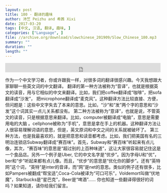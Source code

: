 ```yaml
---
layout: post
title: 180 - 翻译的趣味
author: 沛竺 Peizhu and 希茜 Xixi
date: 2017-03-20
tags: [中文, 汉语, 翻译, 趣味, ]
categories: ["Language", ]
file: //archive.org/download/slowchinese_201909/Slow_Chinese_180.mp3
summary: ""
duration: ""
length: ""
---
```


<iframe src="https://archive.org/embed/slowchinese_201909/Slow_Chinese_180.mp3" width="500" height="30" frameborder="0" webkitallowfullscreen="true" mozallowfullscreen="true" allowfullscreen></iframe>

作为一个中文学习者，你或许跟我一样，对很多词的翻译很感兴趣。今天我想跟大家聊聊一些英文词的中文翻译。
翻译的第一种方法被称为“音译”，也就是根据英文的读音，用与它相似的中文来翻译。比如，我们把coffee翻译成“咖啡”，把sofa翻译成“沙发”， 把microphone翻译成“麦克风”。这种翻译方法比较直接、方便，但问题是：这些中文字失去了本来的意思。比如，“沙”和“发”两个字的意思和“沙发”这个词其实一点儿关系都没有。
第二种方法被称为“意译”，也就是说，不管英文的读音，只是根据意思来翻译。比如，computer被翻译成“电脑”，意思是需要用电的大脑 。cellphone被称为“手机”，意思是拿在手上的机器。这种翻译方法让人很容易理解词语的意思，但是，英文原词和中文之间的关系就被破坏了。
第三种方法，也是我最喜欢的，就是把意思和读音都考虑。比如，我们把美国有名的三明治连锁店Subway翻译成“赛百味”。首先，Subway和“赛百味”听起来有点儿像，其次，“赛百味”的意思是“超过别的上百种味道”，这让大家很容易就记住这是一个食品店。另外一个例子是Uber,  它的中文名字是“优步”。因为字母U和“优”，ber和“步”听起来都有点儿像。而且，“优步”的意思是“优化你的脚步”。还有“英特网”这个词，“英特”是inter的音译，而“网”是net的意思。类似的例子还有很多，比如Pampers被翻成“帮宝适”,Coca-Cola被译为“可口可乐”，Voldemort叫做“伏地魔”，Starbucks是“星巴克”，Beer是“啤酒”……
你也知道一些翻译得很好的词吗？如果知道，请你给我们留言。
